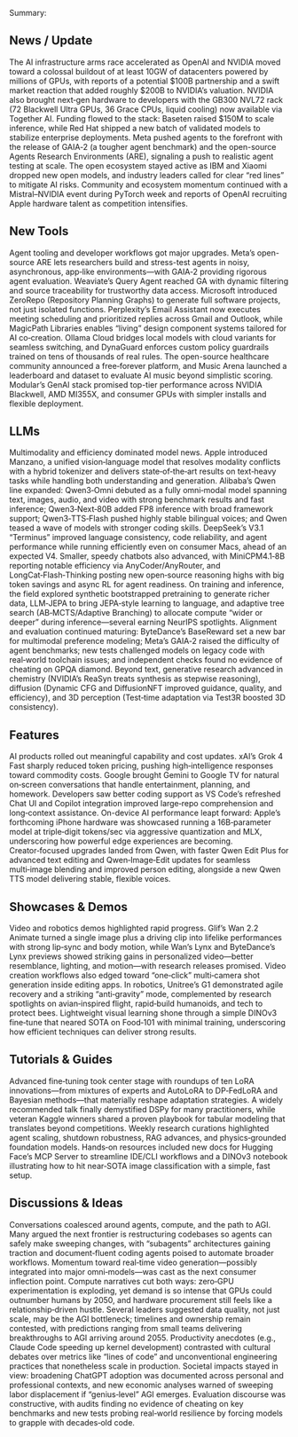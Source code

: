 Summary:
## News / Update
The AI infrastructure arms race accelerated as OpenAI and NVIDIA moved toward a colossal buildout of at least 10GW of datacenters powered by millions of GPUs, with reports of a potential $100B partnership and a swift market reaction that added roughly $200B to NVIDIA’s valuation. NVIDIA also brought next‑gen hardware to developers with the GB300 NVL72 rack (72 Blackwell Ultra GPUs, 36 Grace CPUs, liquid cooling) now available via Together AI. Funding flowed to the stack: Baseten raised $150M to scale inference, while Red Hat shipped a new batch of validated models to stabilize enterprise deployments. Meta pushed agents to the forefront with the release of GAIA‑2 (a tougher agent benchmark) and the open-source Agents Research Environments (ARE), signaling a push to realistic agent testing at scale. The open ecosystem stayed active as IBM and Xiaomi dropped new open models, and industry leaders called for clear “red lines” to mitigate AI risks. Community and ecosystem momentum continued with a Mistral–NVIDIA event during PyTorch week and reports of OpenAI recruiting Apple hardware talent as competition intensifies.

## New Tools
Agent tooling and developer workflows got major upgrades. Meta’s open-source ARE lets researchers build and stress-test agents in noisy, asynchronous, app‑like environments—with GAIA‑2 providing rigorous agent evaluation. Weaviate’s Query Agent reached GA with dynamic filtering and source traceability for trustworthy data access. Microsoft introduced ZeroRepo (Repository Planning Graphs) to generate full software projects, not just isolated functions. Perplexity’s Email Assistant now executes meeting scheduling and prioritized replies across Gmail and Outlook, while MagicPath Libraries enables “living” design component systems tailored for AI co‑creation. Ollama Cloud bridges local models with cloud variants for seamless switching, and DynaGuard enforces custom policy guardrails trained on tens of thousands of real rules. The open-source healthcare community announced a free‑forever platform, and Music Arena launched a leaderboard and dataset to evaluate AI music beyond simplistic scoring. Modular’s GenAI stack promised top-tier performance across NVIDIA Blackwell, AMD MI355X, and consumer GPUs with simpler installs and flexible deployment.

## LLMs
Multimodality and efficiency dominated model news. Apple introduced Manzano, a unified vision‑language model that resolves modality conflicts with a hybrid tokenizer and delivers state‑of‑the‑art results on text‑heavy tasks while handling both understanding and generation. Alibaba’s Qwen line expanded: Qwen3‑Omni debuted as a fully omni‑modal model spanning text, images, audio, and video with strong benchmark results and fast inference; Qwen3‑Next‑80B added FP8 inference with broad framework support; Qwen3‑TTS‑Flash pushed highly stable bilingual voices; and Qwen teased a wave of models with stronger coding skills. DeepSeek’s V3.1 “Terminus” improved language consistency, code reliability, and agent performance while running efficiently even on consumer Macs, ahead of an expected V4. Smaller, speedy chatbots also advanced, with MiniCPM4.1‑8B reporting notable efficiency via AnyCoder/AnyRouter, and LongCat‑Flash‑Thinking posting new open‑source reasoning highs with big token savings and async RL for agent readiness. On training and inference, the field explored synthetic bootstrapped pretraining to generate richer data, LLM‑JEPA to bring JEPA‑style learning to language, and adaptive tree search (AB‑MCTS/Adaptive Branching) to allocate compute “wider or deeper” during inference—several earning NeurIPS spotlights. Alignment and evaluation continued maturing: ByteDance’s BaseReward set a new bar for multimodal preference modeling; Meta’s GAIA‑2 raised the difficulty of agent benchmarks; new tests challenged models on legacy code with real‑world toolchain issues; and independent checks found no evidence of cheating on GPQA diamond. Beyond text, generative research advanced in chemistry (NVIDIA’s ReaSyn treats synthesis as stepwise reasoning), diffusion (Dynamic CFG and DiffusionNFT improved guidance, quality, and efficiency), and 3D perception (Test‑time adaptation via Test3R boosted 3D consistency).

## Features
AI products rolled out meaningful capability and cost updates. xAI’s Grok 4 Fast sharply reduced token pricing, pushing high‑intelligence responses toward commodity costs. Google brought Gemini to Google TV for natural on‑screen conversations that handle entertainment, planning, and homework. Developers saw better coding support as VS Code’s refreshed Chat UI and Copilot integration improved large‑repo comprehension and long‑context assistance. On-device AI performance leapt forward: Apple’s forthcoming iPhone hardware was showcased running a 16B‑parameter model at triple‑digit tokens/sec via aggressive quantization and MLX, underscoring how powerful edge experiences are becoming. Creator‑focused upgrades landed from Qwen, with faster Qwen Edit Plus for advanced text editing and Qwen‑Image‑Edit updates for seamless multi‑image blending and improved person editing, alongside a new Qwen TTS model delivering stable, flexible voices.

## Showcases & Demos
Video and robotics demos highlighted rapid progress. Glif’s Wan 2.2 Animate turned a single image plus a driving clip into lifelike performances with strong lip‑sync and body motion, while Wan’s Lynx and ByteDance’s Lynx previews showed striking gains in personalized video—better resemblance, lighting, and motion—with research releases promised. Video creation workflows also edged toward “one‑click” multi‑camera shot generation inside editing apps. In robotics, Unitree’s G1 demonstrated agile recovery and a striking “anti‑gravity” mode, complemented by research spotlights on avian‑inspired flight, rapid‑build humanoids, and tech to protect bees. Lightweight visual learning shone through a simple DINOv3 fine‑tune that neared SOTA on Food‑101 with minimal training, underscoring how efficient techniques can deliver strong results.

## Tutorials & Guides
Advanced fine‑tuning took center stage with roundups of ten LoRA innovations—from mixtures of experts and AutoLoRA to DP‑FedLoRA and Bayesian methods—that materially reshape adaptation strategies. A widely recommended talk finally demystified DSPy for many practitioners, while veteran Kaggle winners shared a proven playbook for tabular modeling that translates beyond competitions. Weekly research curations highlighted agent scaling, shutdown robustness, RAG advances, and physics‑grounded foundation models. Hands‑on resources included new docs for Hugging Face’s MCP Server to streamline IDE/CLI workflows and a DINOv3 notebook illustrating how to hit near‑SOTA image classification with a simple, fast setup.

## Discussions & Ideas
Conversations coalesced around agents, compute, and the path to AGI. Many argued the next frontier is restructuring codebases so agents can safely make sweeping changes, with “subagents” architectures gaining traction and document‑fluent coding agents poised to automate broader workflows. Momentum toward real‑time video generation—possibly integrated into major omni‑models—was cast as the next consumer inflection point. Compute narratives cut both ways: zero‑GPU experimentation is exploding, yet demand is so intense that GPUs could outnumber humans by 2050, and hardware procurement still feels like a relationship‑driven hustle. Several leaders suggested data quality, not just scale, may be the AGI bottleneck; timelines and ownership remain contested, with predictions ranging from small teams delivering breakthroughs to AGI arriving around 2055. Productivity anecdotes (e.g., Claude Code speeding up kernel development) contrasted with cultural debates over metrics like “lines of code” and unconventional engineering practices that nonetheless scale in production. Societal impacts stayed in view: broadening ChatGPT adoption was documented across personal and professional contexts, and new economic analyses warned of sweeping labor displacement if “genius‑level” AGI emerges. Evaluation discourse was constructive, with audits finding no evidence of cheating on key benchmarks and new tests probing real‑world resilience by forcing models to grapple with decades‑old code.

